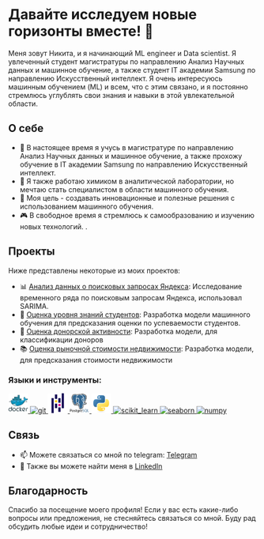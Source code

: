 # Давайте исследуем новые горизонты вместе! 🌅

Меня зовут Никита, и я начинающий ML engineer и Data scientist. Я увлеченный студент магистратуры по направлению Анализ Научных данных и машинное обучение, а также студент IT академии Samsung по направлению Искусственный интеллект.
Я очень интересуюсь машинным обучением (ML) и всем, что с этим связано, и я постоянно стремлюсь углублять свои знания и навыки в этой увлекательной области.

## О себе

- 🌱 В настоящее время я учусь в магистратуре по направлению Анализ Научных данных и машинное обучение, а также прохожу обучение в IT академии Samsung по направлению Искусственный интеллект.
- 💼 Я также работаю химиком в аналитической лаборатории, но мечтаю стать специалистом в области машинного обучения.
- 🚀 Моя цель - создавать инновационные и полезные решения с использованием машинного обучения.
- 🎮 В свободное время я стремлюсь к самообразованию и изучению новых технологий. .

## Проекты

Ниже представлены некоторые из моих проектов:

- 📊 [Анализ данных о поисковых запросах Яндекса](https://github.com/Mizoroki-Heck/LearnMLWorkshop/blob/main/Time_series): Исследование временного ряда по поисковым запросам Яндекса, использовал SARIMA.
- 🧠 [Оценка уровня знаний студентов](https://github.com/Mizoroki-Heck/LearnMLWorkshop/tree/main/knowledge_level): Разработка модели машинного обучения для предсказания оценки по успеваемости студентов.
- 🚀 [Оценка донорской активности](https://github.com/Mizoroki-Heck/LearnMLWorkshop/tree/main/transfusion): Разработка модели, для классификации доноров
- 📚 [Оценка рыночной стоимости недвижимости](https://github.com/Mizoroki-Heck/LearnMLWorkshop/tree/main/property_valuation): Разработка модели, для предсказания стоимости недвижимости
  
<h3 align="left">Языки и инструменты:</h3>
<p align="left">
  <a href="https://www.docker.com/" target="_blank" rel="noreferrer">
    <img src="https://raw.githubusercontent.com/devicons/devicon/master/icons/docker/docker-original-wordmark.svg" alt="docker" width="40" height="40"/>
  </a>
  <a href="https://git-scm.com/" target="_blank" rel="noreferrer">
    <img src="https://www.vectorlogo.zone/logos/git-scm/git-scm-icon.svg" alt="git" width="40" height="40"/>
  </a>
  <a href="https://pandas.pydata.org/" target="_blank" rel="noreferrer">
    <img src="https://raw.githubusercontent.com/devicons/devicon/2ae2a900d2f041da66e950e4d48052658d850630/icons/pandas/pandas-original.svg" alt="pandas" width="40" height="40"/>
  </a>
  <a href="https://www.postgresql.org" target="_blank" rel="noreferrer">
    <img src="https://raw.githubusercontent.com/devicons/devicon/master/icons/postgresql/postgresql-original-wordmark.svg" alt="postgresql" width="40" height="40"/>
  </a>
  <a href="https://www.python.org" target="_blank" rel="noreferrer">
    <img src="https://raw.githubusercontent.com/devicons/devicon/master/icons/python/python-original.svg" alt="python" width="40" height="40"/>
  </a>
  <a href="https://scikit-learn.org/" target="_blank" rel="noreferrer">
    <img src="https://upload.wikimedia.org/wikipedia/commons/0/05/Scikit_learn_logo_small.svg" alt="scikit_learn" width="40" height="40"/>
  </a>
  <a href="https://seaborn.pydata.org/" target="_blank" rel="noreferrer">
    <img src="https://seaborn.pydata.org/_images/logo-mark-lightbg.svg" alt="seaborn" width="40" height="40"/>
  </a>
  <a href="https://numpy.org/" target="_blank" rel="noreferrer">
  <img src="https://numpy.org/images/logo.svg" alt="numpy" width="40" height="40"/>
</a>

</p>

## Связь

- 📫 Можете связаться со мной по telegram: [Telegram](https://t.me/Mizoroki_heck)
- 💬 Также вы можете найти меня в [LinkedIn](https://www.linkedin.com/in/mizoroki-heck/)

## Благодарность

Спасибо за посещение моего профиля! Если у вас есть какие-либо вопросы или предложения, не стесняйтесь связаться со мной. Буду рад обсудить любые идеи и сотрудничество!

